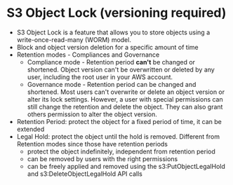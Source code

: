 # S3 Object Lock (versioning required)

- S3 Object Lock is a feature that allows you to store objects using a write-once-read-many (WORM) model.
- Block and object version deletion for a specific amount of time
- Retention modes - Compliances and Governance
    - Compliance mode - Retention period **can't** be changed or shortened. Object version can't be overwritten or deleted by any user, including the root user in your AWS account.
    - Governance mode - Retention period can be changed and shortened. Most users can't overwrite or delete an object version or alter its lock settings. However, a user with special permissions can still  change the retention and delete the object.  They can also grant others permission to alter the object version.
- Retention Period: protect the object for a fixed period of time, it can be extended
- Legal Hold: protect the object until the hold is removed. Different from Retention modes since those have retention periods
    - protect the object indefinitely, independent from retention period
    - can be removed by users with the right permissions 
    - can be freely applied and removed using the s3:PutObjectLegalHold and s3:DeleteObjectLegalHold API calls
